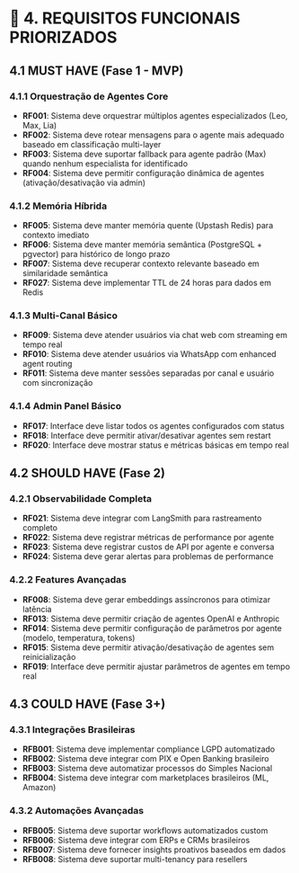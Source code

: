 # 🔧 **4. REQUISITOS FUNCIONAIS PRIORIZADOS**

## 4.1 MUST HAVE (Fase 1 - MVP)

### **4.1.1 Orquestração de Agentes Core**
- **RF001**: Sistema deve orquestrar múltiplos agentes especializados (Leo, Max, Lia)
- **RF002**: Sistema deve rotear mensagens para o agente mais adequado baseado em classificação multi-layer
- **RF003**: Sistema deve suportar fallback para agente padrão (Max) quando nenhum especialista for identificado
- **RF004**: Sistema deve permitir configuração dinâmica de agentes (ativação/desativação via admin)

### **4.1.2 Memória Híbrida**
- **RF005**: Sistema deve manter memória quente (Upstash Redis) para contexto imediato
- **RF006**: Sistema deve manter memória semântica (PostgreSQL + pgvector) para histórico de longo prazo
- **RF007**: Sistema deve recuperar contexto relevante baseado em similaridade semântica
- **RF027**: Sistema deve implementar TTL de 24 horas para dados em Redis

### **4.1.3 Multi-Canal Básico**
- **RF009**: Sistema deve atender usuários via chat web com streaming em tempo real
- **RF010**: Sistema deve atender usuários via WhatsApp com enhanced agent routing
- **RF011**: Sistema deve manter sessões separadas por canal e usuário com sincronização

### **4.1.4 Admin Panel Básico**
- **RF017**: Interface deve listar todos os agentes configurados com status
- **RF018**: Interface deve permitir ativar/desativar agentes sem restart
- **RF020**: Interface deve mostrar status e métricas básicas em tempo real

## 4.2 SHOULD HAVE (Fase 2)

### **4.2.1 Observabilidade Completa**
- **RF021**: Sistema deve integrar com LangSmith para rastreamento completo
- **RF022**: Sistema deve registrar métricas de performance por agente
- **RF023**: Sistema deve registrar custos de API por agente e conversa
- **RF024**: Sistema deve gerar alertas para problemas de performance

### **4.2.2 Features Avançadas**
- **RF008**: Sistema deve gerar embeddings assíncronos para otimizar latência
- **RF013**: Sistema deve permitir criação de agentes OpenAI e Anthropic
- **RF014**: Sistema deve permitir configuração de parâmetros por agente (modelo, temperatura, tokens)
- **RF015**: Sistema deve permitir ativação/desativação de agentes sem reinicialização
- **RF019**: Interface deve permitir ajustar parâmetros de agentes em tempo real

## 4.3 COULD HAVE (Fase 3+)

### **4.3.1 Integrações Brasileiras**
- **RFB001**: Sistema deve implementar compliance LGPD automatizado
- **RFB002**: Sistema deve integrar com PIX e Open Banking brasileiro
- **RFB003**: Sistema deve automatizar processos do Simples Nacional
- **RFB004**: Sistema deve integrar com marketplaces brasileiros (ML, Amazon)

### **4.3.2 Automações Avançadas**
- **RFB005**: Sistema deve suportar workflows automatizados custom
- **RFB006**: Sistema deve integrar com ERPs e CRMs brasileiros
- **RFB007**: Sistema deve fornecer insights proativos baseados em dados
- **RFB008**: Sistema deve suportar multi-tenancy para resellers
